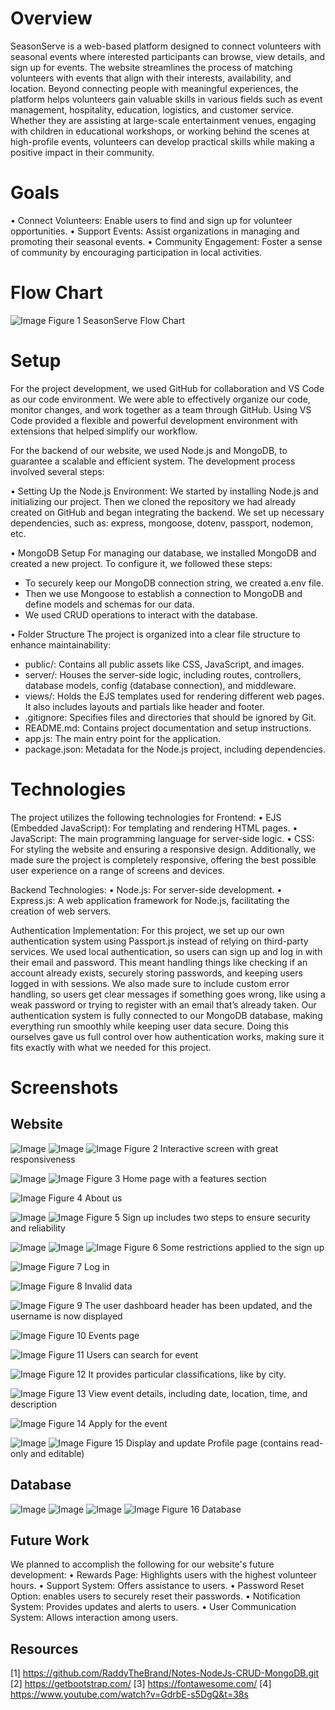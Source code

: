 # Overview
   SeasonServe is a web-based platform designed to connect volunteers with seasonal events where interested participants can browse, view details, and sign up for events.
The website streamlines the process of matching volunteers with events that align with their interests, availability, and location.
   Beyond connecting people with meaningful experiences, the platform helps volunteers gain valuable skills in various fields such as event management, hospitality, education, logistics, and customer service. 
Whether they are assisting at large-scale entertainment venues, engaging with children in educational workshops, or working behind the scenes at high-profile events, volunteers can develop practical skills while making a positive impact in their community.




# Goals
   
•	Connect Volunteers: Enable users to find and sign up for volunteer opportunities.
•	Support Events: Assist organizations in managing and promoting their seasonal events.
•	Community Engagement: Foster a sense of community by encouraging participation in local activities.




# Flow Chart
![Image](https://github.com/user-attachments/assets/f75dd1d4-a82b-49a0-86d5-9493a3b2afda)
Figure 1 SeasonServe Flow Chart




# Setup
For the project development, we used GitHub for collaboration and VS Code as our code environment.
We were able to effectively organize our code, monitor changes, and work together as a team through GitHub. 
Using VS Code provided a flexible and powerful development environment with extensions that helped simplify our workflow.  

For the backend of our website, we used Node.js and MongoDB, to guarantee a scalable and efficient system.
The development process involved several steps:

•	Setting Up the Node.js Environment:
   We started by installing Node.js and initializing our project. 
Then we cloned the repository we had already created on GitHub and began integrating the backend. 
We set up necessary dependencies, such as: express, mongoose, dotenv, passport, nodemon, etc.

•	MongoDB Setup 
   For managing our database, we installed MongoDB and created a new project. 
To configure it, we followed these steps: 
- To securely keep our MongoDB connection string, we created a.env file.
- Then we use Mongoose to establish a connection to MongoDB and define models and schemas for our data.
- We used CRUD operations to interact with the database.

•	Folder Structure
   The project is organized into a clear file structure to enhance maintainability:
- public/: Contains all public assets like CSS, JavaScript, and images.
- server/: Houses the server-side logic, including routes, controllers, database models, config (database connection), and middleware.
- views/: Holds the EJS templates used for rendering different web pages. It also includes layouts and partials like header and footer.
- .gitignore: Specifies files and directories that should be ignored by Git.
- README.md: Contains project documentation and setup instructions.
- app.js: The main entry point for the application.
- package.json: Metadata for the Node.js project, including dependencies.




# Technologies
   The project utilizes the following technologies for Frontend:
•	EJS (Embedded JavaScript): For templating and rendering HTML pages.
•	JavaScript: The main programming language for server-side logic.
•	CSS: For styling the website and ensuring a responsive design. 
   Additionally, we made sure the project is completely responsive, offering the best possible user experience on a range of screens and devices.

   Backend Technologies:
•	Node.js: For server-side development.
•	Express.js: A web application framework for Node.js, facilitating the creation of web servers.

   Authentication Implementation:
   For this project, we set up our own authentication system using Passport.js instead of relying on third-party services. We used local authentication, so users can sign up and log in with their email and password. 
This meant handling things like checking if an account already exists, securely storing passwords, and keeping users logged in with sessions. We also made sure to include custom error handling, so users get clear messages if something goes wrong, like using a weak password or trying to register with an email that’s already taken. 
Our authentication system is fully connected to our MongoDB database, making everything run smoothly while keeping user data secure. Doing this ourselves gave us full control over how authentication works, making sure it fits exactly with what we needed for this project.





# Screenshots
## Website 
![Image](https://github.com/user-attachments/assets/862587a6-c73d-4bce-8140-a2f86cd8b539)
![Image](https://github.com/user-attachments/assets/2b7c05d7-8ce3-4ec9-90a9-d71790d517d8)
![Image](https://github.com/user-attachments/assets/b405373d-1c6b-4346-a315-6786d628fde1)
Figure 2 Interactive screen with great responsiveness

![Image](https://github.com/user-attachments/assets/a7c58f91-501f-489f-8554-7cba3fb06703)
![Image](https://github.com/user-attachments/assets/fff06f49-2607-4b54-82a5-16d8725d10d4)
Figure 3 Home page with a features section

![Image](https://github.com/user-attachments/assets/08938c70-905b-49bf-9063-237429b620b4)
Figure 4 About us

![Image](https://github.com/user-attachments/assets/1d879bea-1991-4b0f-bfc7-5a2842f8c3bf)
![Image](https://github.com/user-attachments/assets/ee8f1e8d-6bdb-439f-8018-0cfaa518adf5)
Figure 5 Sign up includes two steps to ensure security and reliability



![Image](https://github.com/user-attachments/assets/2030d3c2-8cdf-4f40-bf3e-e6f199d39e7b)
![Image](https://github.com/user-attachments/assets/c3ff5edd-1562-4225-9aff-b6ff11613382)
![Image](https://github.com/user-attachments/assets/a9eb94fe-42b1-4a3e-b639-136de00c5423)
Figure 6 Some restrictions applied to the sign up


![Image](https://github.com/user-attachments/assets/932f20b1-6627-4868-ad61-addc180de26a)
Figure 7 Log in

![Image](https://github.com/user-attachments/assets/141e7d0d-69df-40ad-a83f-621aba9ccb1a)
Figure 8 Invalid data

![Image](https://github.com/user-attachments/assets/ab518d68-c16a-4075-b484-6159963de4be)
Figure 9 The user dashboard header has been updated, and the username is now displayed

![Image](https://github.com/user-attachments/assets/11cb75e9-0e08-473c-8d40-6fc9715946a2)
Figure 10 Events page


![Image](https://github.com/user-attachments/assets/ba667f7b-5534-4725-b0ba-ccd816e93055)
Figure 11 Users can search for event

![Image](https://github.com/user-attachments/assets/77ca526e-2427-4c95-9b54-b187da9838ad)
Figure 12 It provides particular classifications, like by city.

![Image](https://github.com/user-attachments/assets/7bd2a56a-ecb3-4a87-a9db-8a768a6d3e13)
Figure 13 View event details, including date, location, time, and description

![Image](https://github.com/user-attachments/assets/fe43d3b2-5ba3-4bdd-b31c-350800977c92)
Figure 14 Apply for the event

![Image](https://github.com/user-attachments/assets/e9585b04-2b9a-4b11-b436-d8e7fa7d5b5a)
![Image](https://github.com/user-attachments/assets/1944b861-b11a-4aad-b1ba-6a130250246d)
Figure 15 Display and update Profile page (contains read-only and editable)








## Database

![Image](https://github.com/user-attachments/assets/dc34dfea-645b-4507-9869-b00a9edc4b40)
![Image](https://github.com/user-attachments/assets/62aafea1-173f-42bd-afa4-6c436b488c7e)
![Image](https://github.com/user-attachments/assets/974a7939-a52e-4250-b292-446addad0822)
![Image](https://github.com/user-attachments/assets/063e050b-6042-4e9b-bbe9-cea5a8ff7a20)
Figure 16 Database





## Future Work 
   We planned to accomplish the following for our website's future development:
•	Rewards Page: Highlights users with the highest volunteer hours.
•	Support System: Offers assistance to users. 
•	Password Reset Option: enables users to securely reset their passwords.
•	Notification System: Provides updates and alerts to users. 
•	User Communication System: Allows interaction among users.  




## Resources
[1] https://github.com/RaddyTheBrand/Notes-NodeJs-CRUD-MongoDB.git
[2] https://getbootstrap.com/
[3] https://fontawesome.com/ 
[4] https://www.youtube.com/watch?v=GdrbE-s5DgQ&t=38s
